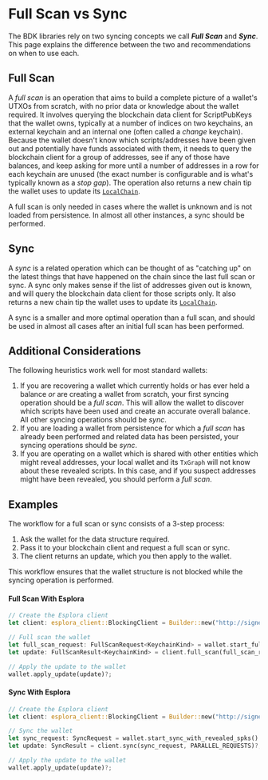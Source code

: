 # Full Scan vs Sync

The BDK libraries rely on two syncing concepts we call _**Full Scan**_ and _**Sync**_. This page explains the difference between the two and recommendations on when to use each.

## Full Scan

A _full scan_ is an operation that aims to build a complete picture of a wallet's UTXOs from scratch, with no prior data or knowledge about the wallet required. It involves querying the blockchain data client for ScriptPubKeys that the wallet owns, typically at a number of indices on two keychains, an external keychain and an internal one (often called a _change_ keychain). Because the wallet doesn't know which scripts/addresses have been given out and potentially have funds associated with them, it needs to query the blockchain client for a group of addresses, see if any of those have balances, and keep asking for more until a number of addresses in a row for each keychain are unused (the exact number is configurable and is what's typically known as a _stop gap_). The operation also returns a new chain tip the wallet uses to update its [`LocalChain`](https://docs.rs/bdk_chain/latest/bdk_chain/local_chain/struct.LocalChain.html).

A full scan is only needed in cases where the wallet is unknown and is not loaded from persistence. In almost all other instances, a sync should be performed.

## Sync

A _sync_ is a related operation which can be thought of as "catching up" on the latest things that have happened on the chain since the last full scan or sync. A sync only makes sense if the list of addresses given out is known, and will query the blockchain data client for those scripts only. It also returns a new chain tip the wallet uses to update its [`LocalChain`](https://docs.rs/bdk_chain/latest/bdk_chain/local_chain/struct.LocalChain.html).

A sync is a smaller and more optimal operation than a full scan, and should be used in almost all cases after an initial full scan has been performed.

## Additional Considerations

The following heuristics work well for most standard wallets:

1. If you are recovering a wallet which currently holds or has ever held a balance _or_ are creating a wallet from scratch, your first syncing operation should be a _full scan_. This will allow the wallet to discover which scripts have been used and create an accurate overall balance. All other syncing operations should be _sync_.
2. If you are loading a wallet from persistence for which a _full scan_ has already been performed and related data has been persisted, your syncing operations should be _sync_.
3. If you are operating on a wallet which is shared with other entities which might reveal addresses, your local wallet and its `TxGraph` will not know about these revealed scripts. In this case, and if you suspect addresses might have been revealed, you should perform a _full scan_.

## Examples

The workflow for a full scan or sync consists of a 3-step process:

1. Ask the wallet for the data structure required.
2. Pass it to your blockchain client and request a full scan or sync.
3. The client returns an update, which you then apply to the wallet.

This workflow ensures that the wallet structure is not blocked while the syncing operation is performed.

#### Full Scan With Esplora

```rust
// Create the Esplora client
let client: esplora_client::BlockingClient = Builder::new("http://signet.bitcoindevkit.net").build_blocking();

// Full scan the wallet
let full_scan_request: FullScanRequest<KeychainKind> = wallet.start_full_scan()
let update: FullScanResult<KeychainKind> = client.full_scan(full_scan_request, STOP_GAP, PARALLEL_REQUESTS)?;

// Apply the update to the wallet
wallet.apply_update(update)?;
```

#### Sync With Esplora

```rust
// Create the Esplora client
let client: esplora_client::BlockingClient = Builder::new("http://signet.bitcoindevkit.net").build_blocking();

// Sync the wallet
let sync_request: SyncRequest = wallet.start_sync_with_revealed_spks()
let update: SyncResult = client.sync(sync_request, PARALLEL_REQUESTS)?;

// Apply the update to the wallet
wallet.apply_update(update)?;
```

<br>
